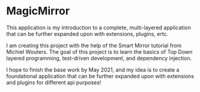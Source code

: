 # MagicMirror
This application is my introduction to a complete, multi-layered application that can be further expanded upon with extensions, plugins, ertc.

I am creating this project with the help of the Smart Mirror tutorial from Michiel Wouters. The goal of this project is to learn the basics of Top Down layered programming, test-driven development, and dependency injection.

I hope to finish the base work by May 2021, and my idea is to create a foundational application that can be further expanded upon with extensions and plugins for different api purposes!
